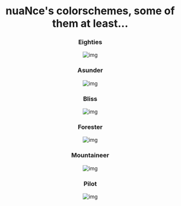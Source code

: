 <h1 align="center">nuaNce's colorschemes, some of them at least...</h1>

<h3 align="center">Eighties</h1>

<p align="center"

![img](https://i.postimg.cc/WbGh9gd0/image.png)

</p>

<h3 align="center">Asunder</h1>

<p align="center"

![img](https://i.postimg.cc/zfCWFmsb/image.png)

</p>

<h3 align="center">Bliss</h1>

<p align="center"

![img](https://i.postimg.cc/HxmwqWw9/image.png)

</p>

<h3 align="center">Forester</h1>

<p align="center"

![img](https://i.postimg.cc/c4kcvSWd/image.png)

</p>

<h3 align="center">Mountaineer</h1>

<p align="center"

![img](https://i.postimg.cc/KcnV34px/image.png)

</p>

<h3 align="center">Pilot</h1>

<p align="center"

![img](https://i.postimg.cc/QN1LgfCL/image.png)

</p>

